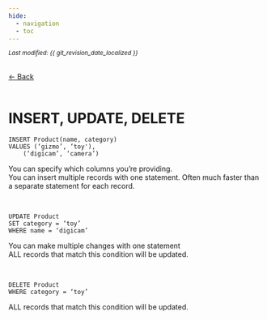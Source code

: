 ```yaml
---
hide:
  - navigation
  - toc
---
```


<small><i>Last modified: {{ git_revision_date_localized }}</i></small>

<div class="back-button">
    <br>
    <a href="javascript:history.back()">← Back</a>
    <br>
    <br>
</div>

# INSERT, UPDATE, DELETE

```
INSERT Product(name, category)  
VALUES (‘gizmo’, ‘toy'),  
	(‘digicam’, ‘camera’)  
```

You can specify which columns you’re providing.  
You can insert multiple records with one  statement. Often much faster than a separate statement for each record.

<br>


```
UPDATE Product
SET category = ‘toy’
WHERE name = ‘digicam’
```
You can make multiple changes with one statement  
ALL records that match this condition will be updated.

<br>

```
DELETE Product  
WHERE category = ‘toy’
```

ALL records that match this condition will be updated.